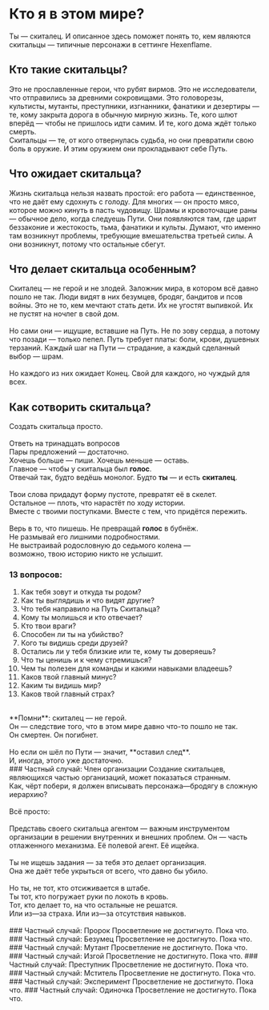 # Кто я в этом мире?
Ты — скиталец. И описанное здесь поможет понять то, кем являются скитальцы — типичные персонажи в сеттинге Hexenflame.<br>
## Кто такие скитальцы?
Это не прославленные герои, что рубят вирмов. Это не исследователи, что отправились за древними сокровищами. Это головорезы, культисты, мутанты, преступники, изгнанники, фанатики и дезертиры — те, кому закрыта дорога в обычную мирную жизнь. Те, кого шлют вперёд — чтобы не пришлось идти самим. И те, кого дома ждёт только смерть.<br>
Скитальцы — те, от кого отвернулась судьба, но они превратили свою боль в оружие. И этим оружием они прокладывают себе Путь.<br>
## Что ожидает скитальца?
Жизнь скитальца нельзя назвать простой: его работа — единственное, что не даёт ему сдохнуть с голоду. Для многих — он просто мясо, которое можно кинуть в пасть чудовищу. Шрамы и кровоточащие раны — обычное дело, когда следуешь Пути. Они появляются там, где царит беззаконие и жестокость, тьма, фанатики и культы. Думают, что именно там возникнут проблемы, требующие вмешательства третьей силы. А они возникнут, потому что остальные сбегут.<br>
## Что делает скитальца особенным?
Скиталец — не герой и не злодей. Заложник мира, в котором всё давно пошло не так. Люди видят в них безумцев, бродяг, бандитов и псов войны. Это не то, кем мечтают стать дети. Их не угостят выпивкой. Их не пустят на ночлег в свой дом.<br>
<br>
Но сами они — ищущие, вставшие на Путь. Не по зову сердца, а потому что позади — только пепел. 
Путь требует платы: боли, крови, душевных терзаний. Каждый шаг на Пути — страдание, а каждый сделанный выбор — шрам.<br>
<br>
Но каждого из них ожидает Конец. Свой для каждого, но чуждый для всех.<br>
## Как сотворить скитальца?
Создать скитальца просто.<br>
<br>
Ответь на тринадцать вопросов<br>
Пары предложений — достаточно.<br>
Хочешь больше — пиши. Хочешь меньше — оставь.<br>
Главное — чтобы у скитальца был **голос**.<br>
Отвечай так, будто ведёшь монолог. Будто **ты** — и есть **скиталец**.<br>
<br>
Твои слова придадут форму пустоте, превратят её в скелет.<br>
Остальное — плоть, что нарастёт по ходу истории.<br>
Вместе с твоими поступками. Вместе с тем, что придётся пережить.<br>
<br>
Верь в то, что пишешь. Не превращай **голос** в бубнёж.<br>
Не размывай его лишними подробностями.<br>
Не выстраивай родословную до седьмого колена — <br>
возможно, твою историю никто не услышит.<br>
### 13 вопросов:
1. Как тебя зовут и откуда ты родом?
2. Как ты выглядишь и что видят другие?
3. Что тебя направило на Путь Скитальца?
4. Кому ты молишься и кто отвечает?
5. Кто твои враги?
6. Способен ли ты на убийство?
7. Кого ты видишь среди друзей?
8. Остались ли у тебя близкие или те, кому ты доверяешь?
9. Что ты ценишь и к чему стремишься?
10. Чем ты полезен для команды и какими навыками владеешь?
11. Каков твой главный минус?
12. Каким ты видишь мир?
13. Каков твой главный страх?
<br>
**Помни**: скиталец — не герой.<br>
Он — следствие того, что в этом мире давно что-то пошло не так.<br>
Он смертен. Он погибнет. <br>
<br>
Но если он шёл по Пути — значит, **оставил след**.<br>
И, иногда, этого уже достаточно.<br>
### Частный случай: Член организации
Создание скитальцев, являющихся частью организаций, может показаться странным.<br>
Как, чёрт побери, я должен вписывать персонажа—бродягу в сложную иерархию?<br>
<br>
Всё просто:<br>
<br>
Представь своего скитальца агентом — важным инструментом организации в решении внутренних и внешних проблем. Он — часть отлаженного механизма. Её полевой агент. Её ищейка.<br>
<br>
Ты не ищешь задания — за тебя это делает организация.<br>
Она же даёт тебе укрыться от всего, что давно бы убило.<br>
<br>
Но ты, не тот, кто отсиживается в штабе.<br>
Ты тот, кто погружает руки по локоть в кровь.<br>
Тот, кто делает то, на что остальные не решатся.<br>
Или из—за страха. Или из—за отсутствия навыков.<br>
<br>
### Частный случай: Пророк
Просветление не достигнуто. Пока что.
### Частный случай: Безумец
Просветление не достигнуто. Пока что.
### Частный случай: Мутант
Просветление не достигнуто. Пока что.
### Частный случай: Изгой
Просветление не достигнуто. Пока что.
### Частный случай: Преступник
Просветление не достигнуто. Пока что.
### Частный случай: Мститель
Просветление не достигнуто. Пока что.
### Частный случай: Эксперимент
Просветление не достигнуто. Пока что.
### Частный случай: Одиночка
Просветление не достигнуто. Пока что.